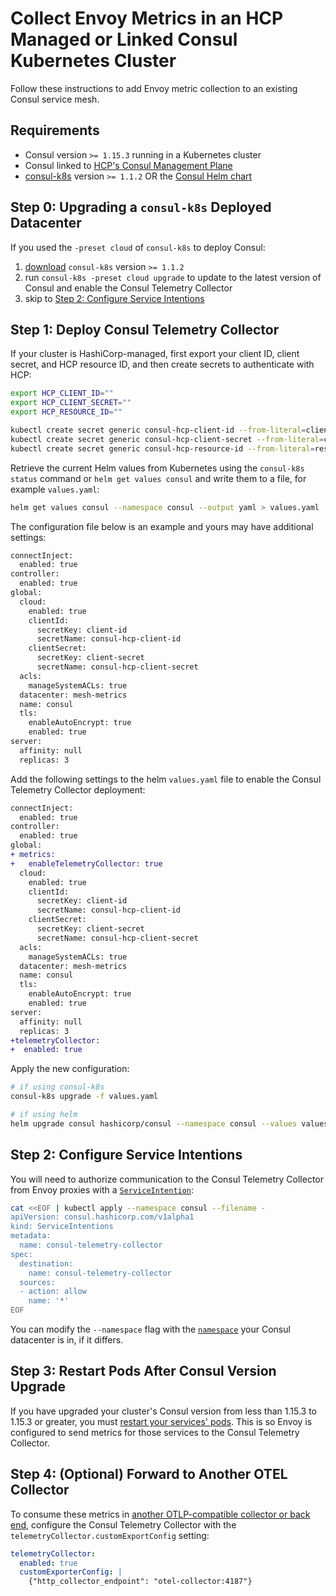 # Collect Envoy Metrics in an HCP Managed or Linked Consul Kubernetes Cluster

Follow these instructions to add Envoy metric collection to an existing Consul service mesh.

## Requirements

- Consul version `>= 1.15.3` running in a Kubernetes cluster
- Consul linked to [HCP's Consul Management Plane](https://developer.hashicorp.com/hcp/docs/consul/usage/management-plane)
- [consul-k8s](https://developer.hashicorp.com/consul/docs/k8s/installation/install-cli#install-the-cli) version `>= 1.1.2` OR the [Consul Helm chart](https://developer.hashicorp.com/consul/docs/k8s/installation/install#install-consul-on-kubernetes-with-helm)

## Step 0: Upgrading a `consul-k8s` Deployed Datacenter

If you used the `-preset cloud` of `consul-k8s` to deploy Consul:

1. [download](https://developer.hashicorp.com/consul/docs/k8s/installation/install-cli#install-the-cli) `consul-k8s` version `>= 1.1.2`
1. run `consul-k8s -preset cloud upgrade` to update to the latest version of Consul and enable the Consul Telemetry Collector
1. skip to [Step 2: Configure Service Intentions](#step-2-configure-service-intentions)

## Step 1: Deploy Consul Telemetry Collector

If your cluster is HashiCorp-managed, first export your client ID, client secret, and HCP resource ID, and then create secrets to authenticate with HCP:

```bash
export HCP_CLIENT_ID=""
export HCP_CLIENT_SECRET=""
export HCP_RESOURCE_ID=""
```

```bash
kubectl create secret generic consul-hcp-client-id --from-literal=client-id=$HCP_CLIENT_ID --namespace consul
kubectl create secret generic consul-hcp-client-secret --from-literal=client-secret=$HCP_CLIENT_SECRET --namespace consul
kubectl create secret generic consul-hcp-resource-id --from-literal=resource-id=$HCP_RESOURCE_ID --namespace consul
```

Retrieve the current Helm values from Kubernetes using the `consul-k8s status` command or `helm get values consul` and write them to a file, for example `values.yaml`:

```bash
helm get values consul --namespace consul --output yaml > values.yaml
```

The configuration file below is an example and yours may have additional settings:

```bash
connectInject:
  enabled: true
controller:
  enabled: true
global:
  cloud:
    enabled: true
    clientId:
      secretKey: client-id
      secretName: consul-hcp-client-id
    clientSecret:
      secretKey: client-secret
      secretName: consul-hcp-client-secret
  acls:
    manageSystemACLs: true
  datacenter: mesh-metrics
  name: consul
  tls:
    enableAutoEncrypt: true
    enabled: true
server:
  affinity: null
  replicas: 3
```

Add the following settings to the helm `values.yaml` file to enable the Consul Telemetry Collector deployment:

```diff
connectInject:
  enabled: true
controller:
  enabled: true
global:
+ metrics:
+   enableTelemetryCollector: true
  cloud:
    enabled: true
    clientId:
      secretKey: client-id
      secretName: consul-hcp-client-id
    clientSecret:
      secretKey: client-secret
      secretName: consul-hcp-client-secret
  acls:
    manageSystemACLs: true
  datacenter: mesh-metrics
  name: consul
  tls:
    enableAutoEncrypt: true
    enabled: true
server:
  affinity: null
  replicas: 3
+telemetryCollector:
+  enabled: true
```

Apply the new configuration:

```bash
# if using consul-k8s
consul-k8s upgrade -f values.yaml

# if using helm
helm upgrade consul hashicorp/consul --namespace consul --values values.yaml
```

## Step 2: Configure Service Intentions

You will need to authorize communication to the Consul Telemetry Collector from Envoy proxies with a [`ServiceIntention`](https://developer.hashicorp.com/consul/docs/connect/config-entries/service-intentions):

```bash
cat <<EOF | kubectl apply --namespace consul --filename -
apiVersion: consul.hashicorp.com/v1alpha1
kind: ServiceIntentions
metadata:
  name: consul-telemetry-collector
spec:
  destination:
    name: consul-telemetry-collector
  sources:
  - action: allow
    name: '*'
EOF
```

You can modify the `--namespace` flag with the [`namespace`](https://kubernetes.io/docs/concepts/overview/working-with-objects/namespaces/) your Consul datacenter is in, if it differs.

## Step 3: Restart Pods After Consul Version Upgrade

If you have upgraded your cluster's Consul version from less than 1.15.3 to 1.15.3 or greater, you must [restart your services' pods](https://kubernetes.io/docs/reference/generated/kubectl/kubectl-commands#-em-restart-em-). This is so Envoy is configured to send metrics for those services to the Consul Telemetry Collector.

## Step 4: (Optional) Forward to Another OTEL Collector

To consume these metrics in [another OTLP-compatible collector or back end](https://opentelemetry.io/docs/concepts/sdk-configuration/otlp-exporter-configuration/#otel_exporter_otlp_metrics_endpoint), configure the Consul Telemetry Collector with the `telemetryCollector.customExportConfig` setting:

```yaml
telemetryCollector:
  enabled: true
  customExporterConfig: |
    {"http_collector_endpoint": "otel-collector:4187"}
```
